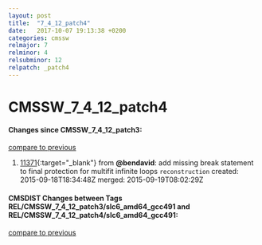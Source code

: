 ```yaml
---
layout: post
title:  "7_4_12_patch4"
date:   2017-10-07 19:13:38 +0200
categories: cmssw
relmajor: 7
relminor: 4
relsubminor: 12
relpatch: _patch4
---
```


# CMSSW_7_4_12_patch4
#### Changes since CMSSW_7_4_12_patch3:

[compare to previous](https://github.com/cms-sw/cmssw/compare/CMSSW_7_4_12_patch3...CMSSW_7_4_12_patch4)



1. [11371](http://github.com/cms-sw/cmssw/pull/11371){:target="_blank"}  from **@bendavid**: add missing break statement to final protection for multifit infinite loops `reconstruction`  created: 2015-09-18T18:34:48Z merged: 2015-09-19T08:02:29Z

#### CMSDIST Changes between Tags REL/CMSSW_7_4_12_patch3/slc6_amd64_gcc491 and REL/CMSSW_7_4_12_patch4/slc6_amd64_gcc491:

[compare to previous](https://github.com/cms-sw/cmsdist/compare/REL/CMSSW_7_4_12_patch3/slc6_amd64_gcc491...REL/CMSSW_7_4_12_patch4/slc6_amd64_gcc491)


